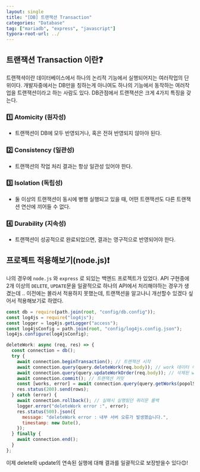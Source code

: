 ```yaml
---
layout: single
title: "[DB] 트랜잭션 Transaction"
categories: "Database"
tag: ["mariadb", "express", "javascript"]
typora-root-url: ../
---
```


## 트랜잭션 Transaction 이란❓

트랜잭셕이란 데이터베이스에서 하나의 논리적 기능에서 실행되어지는 여러작업의 단위이다. 개발자중에서는 DB만을 칭하는게 아니여도 하나의 기능에서 동작하는 여러작업을 트랜잭션이라고 하는 사람도 있다. DB관점에서 트랜잭션은 크게 4가지 특징을 갖는다.

### 1️⃣ Atomicity (원자성)

- 트랜잭션이 DB에 모두 반영되거나, 혹은 전혀 반영되지 않아야 된다.

### 2️⃣ Consistency (일관성)

- 트랜잭션의 작업 처리 결과는 항상 일관성 있어야 한다.

### 3️⃣ Isolation (독립성)

- 둘 이상의 트랜잭션이 동시에 병행 실행되고 있을 때, 어떤 트랜잭션도 다른 트랜잭션 연산에 끼어들 수 없다.

### 4️⃣ Durability (지속성)

- 트랜잭션이 성공적으로 완료되었으면, 결과는 영구적으로 반영되어야 한다.

## 프로젝트 적용해보기(node.js)❗

나의 경우에 <code>node.js</code> 와 <code>express</code> 로 되있는 백엔드 프로젝트가 있었다. API 구현중에 2개 이상의 <code>DELETE</code>, <code>UPDATE</code>문을 일괄적으로 하나의 API에서 처리해야하는 경우가 생겼는데 .. 이전에는 몰라서 적용하지 못했는데, 트랜잭션을 알고나니 개선할수 있겠다 싶어서 적용해보기로 하였다.

```javascript
const db = require(path.join(root, "config/db.config"));
const log4js = require("log4js");
const logger = log4js.getLogger("access");
const log4jsConfig = path.join(root, "config/log4js.config.json");
log4js.configure(log4jsConfig);

deleteWork: async (req, res) => {
  const connection = db();
  try {
    await connection.beginTransaction(); // 트랜잭션 시작
    await connection.query(query.deleteWork(req.body)); // work 데이터 삭제
    await connection.query(query.updateWorkOrder(req.body)); // 삭제된 work 기준 order 컬럼 재정렬
    await connection.commit(); // 트랜잭션 커밋
    const [works, error] = await connection.query(query.getWorks(popolSeq)); // works 데이터 조회후 반환
    res.status(200).send(rows);
  } catch (error) {
    await connection.rollback(); // 실패시 실행됬던 쿼리문 롤백
    logger.error("deleteWork error :", error);
    res.status(500).json({
      message: "deleteWork error : 내부 서버 오류가 발생했습니다.",
      timestamp: new Date(),
    });
  } finally {
    await connection.end();
  }
};
```

이제 delete와 update의 연속된 실행에 대해 결과를 일괄적으로 보장받을수 있다😊!
